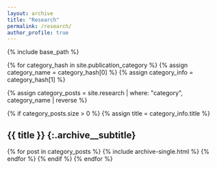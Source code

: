 ```yaml
---
layout: archive
title: "Research"
permalink: /research/
author_profile: true
---
```


{% include base_path %}

{% for category_hash in site.publication_category %}
{% assign category_name = category_hash[0] %}
{% assign category_info = category_hash[1] %}

{% assign category_posts = site.research | where: "category", category_name | reverse %}

{% if category_posts.size > 0 %}
{% assign title = category_info.title %}

## {{ title }} {:.archive__subtitle}

{% for post in category_posts %}
{% include archive-single.html %}
{% endfor %}
{% endif %}
{% endfor %}
